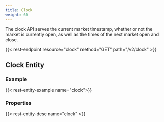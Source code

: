 ```yaml
---
title: Clock
weight: 60
---
```


The clock API serves the current market timestamp, whether or not
the market is currently open, as well as the times of the next market
open and close.

{{< rest-endpoint resource="clock" method="GET" path="/v2/clock" >}}

## Clock Entity

### Example
{{< rest-entity-example name="clock">}}

### Properties
{{< rest-entity-desc name="clock" >}}
